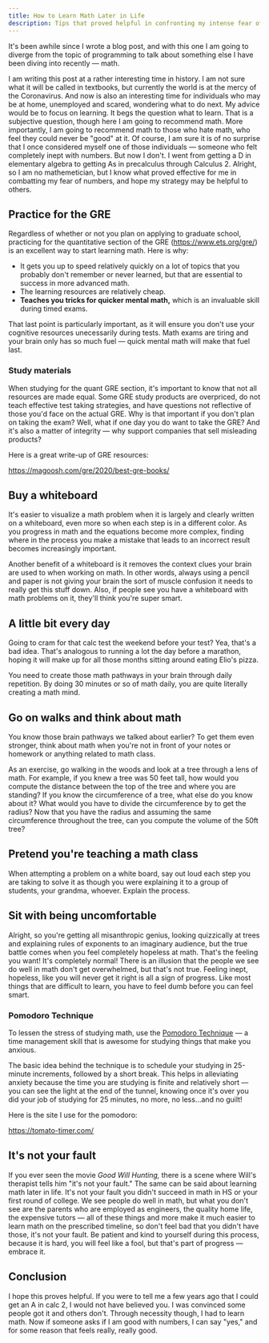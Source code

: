 ```yaml
---
title: How to Learn Math Later in Life
description: Tips that proved helpful in confronting my intense fear of numbers.
---
```


It's been awhile since I wrote a blog post, and with this one I am going to diverge from the topic of programming to talk about something else I have been diving into recently &mdash; math.

I am writing this post at a rather interesting time in history. I am not sure what it will be called in textbooks, but currently the world is at the mercy of the Coronavirus. And now is also an interesting time for individuals who may be at home, unemployed and scared, wondering what to do next. My advice would be to focus on learning. It begs the question what to learn. That is a subjective question, though here I am going to recommend math. More importantly, I am going to recommend math to those who hate math, who feel they could never be "good" at it. Of course, I am sure it is of no surprise that I once considered myself one of those individuals &mdash; someone who felt completely inept with numbers. But now I don't. I went from getting a D in elementary algebra to getting As in precalculus through Calculus 2. Alright, so I am no mathemetician, but I know what proved effective for me in combatting my fear of numbers, and hope my strategy may be helpful to others.

## Practice for the GRE

Regardless of whether or not you plan on applying to graduate school, practicing for the quantitative section of the GRE (https://www.ets.org/gre/) is an excellent way to start learning math. Here is why:

- It gets you up to speed relatively quickly on a lot of topics that you probably don't remember or never learned, but that are essential to success in more advanced math.
- The learning resources are relatively cheap.
- **Teaches you tricks for quicker mental math,** which is an invaluable skill during timed exams.

That last point is particularly important, as it will ensure you don't use your cognitive resources unecessarily during tests. Math exams are tiring and your brain only has so much fuel &mdash; quick mental math will make that fuel last.

### Study materials
When studying for the quant GRE section, it's important to know that not all resources are made equal. Some GRE study products are overpriced, do not teach effective test taking strategies, and have questions not reflective of those you'd face on the actual GRE. Why is that important if you don't plan on taking the exam? Well, what if one day you do want to take the GRE?  And it's also a matter of integrity &mdash; why support companies that sell misleading products?

Here is a great write-up of GRE resources:

https://magoosh.com/gre/2020/best-gre-books/

## Buy a whiteboard
It's easier to visualize a math problem when it is largely and clearly written on a whiteboard, even more so when each step is in a different color. As you progress in math and the equations become more complex, finding where in the process you make a mistake that leads to an incorrect result becomes increasingly important.

Another benefit of a whiteboard is it removes the context clues your brain are used to when working on math. In other words, always using a pencil and paper is not giving your brain the sort of muscle confusion it needs to really get this stuff down. Also, if people see you have a whiteboard with math problems on it, they'll think you're super smart.


## A little bit every day
Going to cram for that calc test the weekend before your test? Yea, that's a bad idea. That's analogous to running a lot the day before a marathon, hoping it will make up for all those months sitting around eating Elio's pizza.

You need to create those math pathways in your brain through daily repetition. By doing 30 minutes or so of math daily, you are quite literally creating a math mind.

## Go on walks and think about math
You know those brain pathways we talked about earlier? To get them even stronger, think about math when you're not in front of your notes or homework or anything related to math class. 

As an exercise, go walking in the woods and look at a tree through a lens of math. For example, if you knew a tree was 50 feet tall, how would you compute the distance between the top of the tree and where you are standing? If you know the circumference of a tree, what else do you know about it? What would you have to divide the circumference by to get the radius? Now that you have the radius and assuming the same circumference throughout the tree, can you compute the volume of the 50ft tree?

## Pretend you're teaching a math class
When attempting a problem on a white board, say out loud each step you are taking to solve it as though you were explaining it to a group of students, your grandma, whoever. Explain the process. 


## Sit with being uncomfortable
Alright, so you're getting all misanthropic genius, looking quizzically at trees and explaining rules of exponents to an imaginary audience, but the true battle comes when you feel completely hopeless at math. That's the feeling you want! It's completely normal! There is an illusion that the people we see do well in math don't get overwhelmed, but that's not true. Feeling inept, hopeless, like you will never get it right is all a sign of progress. Like most things that are difficult to learn, you have to feel dumb before you can feel smart.

### Pomodoro Technique
To lessen the stress of studying math, use the [Pomodoro Technique](https://en.wikipedia.org/wiki/Pomodoro_Technique) &mdash; a time management skill that is awesome for studying things that make you anxious.

The basic idea behind the technique is to schedule your studying in 25-minute increments, followed by a short break. This helps in alleviating anxiety because the time you are studying is finite and relatively short &mdash; you can see the light at the end of the tunnel, knowing once it's over you did your job of studying for 25 minutes, no more, no less...and no guilt!

Here is the site I use for the pomodoro:

https://tomato-timer.com/

## It's not your fault

If you ever seen the movie *Good Will Hunting,* there is a scene where Will's therapist tells him "it's not your fault." The same can be said about learning math later in life. It's not your fault you didn't succeed in math in HS or your first round of college. We see people do well in math, but what you don't see are the parents who are employed as engineers, the quality home life, the expensive tutors &mdash; all of these things and more make it much easier to learn math on the prescribed timeline, so don't feel bad that you didn't have those, it's not your fault. Be patient and kind to yourself during this process, because it is hard, you will feel like a fool, but that's part of progress &mdash; embrace it.

## Conclusion
I hope this proves helpful. If you were to tell me a few years ago that I could get an A in calc 2, I would not have believed you. I was convinced some people got it and others don't. Through necessity though, I had to learn math. Now if someone asks if I am good with numbers, I can say "yes," and for some reason that feels really, really good.